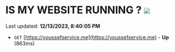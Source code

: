 # IS MY WEBSITE RUNNING ? [![](https://img.shields.io/static/v1?label=Sponsor&message=%E2%9D%A4&logo=GitHub&color=%23fe8e86)](https://github.com/sponsors/<username>)

Last updated: **12/13/2023, 8:40:05 PM**

- `GET` [https://youssefservice.me](https://youssefservice.me) - **Up** (863ms)
